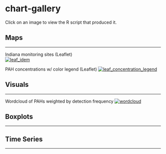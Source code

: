 # chart-gallery
Click on an image to view the R script that produced it.

## Maps
___  

Indiana monitoring sites (Leaflet)  
[![leaf_idem](https://cloud.githubusercontent.com/assets/6283030/11043260/7b503334-86e1-11e5-904f-8fba804f0c79.PNG "Click to view R script")](https://github.com/LADCO/chart-gallery/blob/master/R/maps/leaflet_sites.Rmd)  
  
  
PAH concentrations w/ color legend (Leaflet)
[![leaf_concentration_legend](https://cloud.githubusercontent.com/assets/6283030/11069881/18463d7a-879e-11e5-90f2-aaa815bb918d.PNG "Click to view R script")](https://github.com/LADCO/chart-gallery/blob/master/R/maps/leaflet_concentration_legend.Rmd)  


## Visuals
___  

Wordcloud of PAHs weighted by detection frequency
[![wordcloud](https://cloud.githubusercontent.com/assets/6283030/11045997/49742230-86f0-11e5-8d00-51c8dc9fcc09.png "Click to view R script")](https://github.com/LADCO/chart-gallery/blob/master/R/visuals/wordcloud.Rmd)  


## Boxplots
___  

## Time Series
___  
